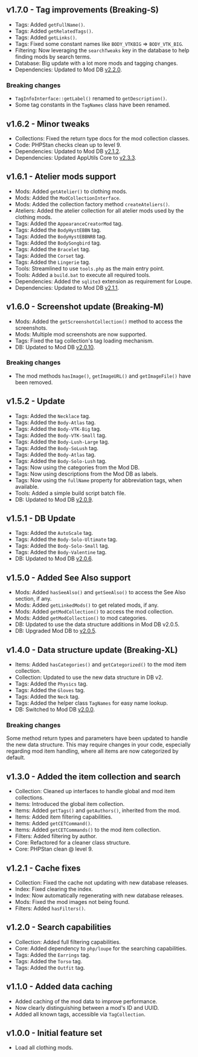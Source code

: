 ## v1.7.0 - Tag improvements (Breaking-S)
- Tags: Added `getFullName()`.
- Tags: Added `getRelatedTags()`.
- Tags: Added `getLinks()`.
- Tags: Fixed some constant names like `BODY_VTKBIG` => `BODY_VTK_BIG`.
- Filtering: Now leveraging the `searchTweaks` key in the database to help finding mods by search terms.
- Database: Big update with a lot more mods and tagging changes.
- Dependencies: Updated to Mod DB [v2.2.0](https://github.com/Mistralys/cyberpunk-mod-db/releases/tag/2.2.0).

### Breaking changes

- `TagInfoInterface::getLabel()` renamed to `getDescription()`.
- Some tag constants in the `TagNames` class have been renamed.

## v1.6.2 - Minor tweaks
- Collections: Fixed the return type docs for the mod collection classes.
- Code: PHPStan checks clean up to level 9.
- Dependencies: Updated to Mod DB [v2.1.2](https://github.com/Mistralys/cyberpunk-mod-db/releases/tag/2.1.2).
- Dependencies: Updated AppUtils Core to [v2.3.3](https://github.com/Mistralys/application-utils-core/releases/tag/2.3.3).

## v1.6.1 - Atelier mods support
- Mods: Added `getAtelier()` to clothing mods.
- Mods: Added the `ModCollectionInterface`.
- Mods: Added the collection factory method `createAteliers()`.
- Ateliers: Added the atelier collection for all atelier mods used by the clothing mods.
- Tags: Added the `AppearanceCreatorMod` tag.
- Tags: Added the `BodyHystEBBN` tag.
- Tags: Added the `BodyHystEBBNRB` tag.
- Tags: Added the `BodySongbird` tag.
- Tags: Added the `Bracelet` tag.
- Tags: Added the `Corset` tag.
- Tags: Added the `Lingerie` tag.
- Tools: Streamlined to use `tools.php` as the main entry point.
- Tools: Added a `build.bat` to execute all required tools.
- Dependencies: Added the `sqlite3` extension as requirement for Loupe.  
- Dependencies: Updated to Mod DB [v2.1.1](https://github.com/Mistralys/cyberpunk-mod-db/releases/tag/2.1.1).

## v1.6.0 - Screenshot update (Breaking-M)
- Mods: Added the `getScreenshotCollection()` method to access the screenshots.
- Mods: Multiple mod screenshots are now supported.
- Tags: Fixed the tag collection's tag loading mechanism.
- DB: Updated to Mod DB [v2.0.10](https://github.com/Mistralys/cyberpunk-mod-db/releases/tag/2.0.10).

### Breaking changes

- The mod methods `hasImage()`, `getImageURL()` and `getImageFile()` have been removed.

## v1.5.2 - Update
- Tags: Added the `Necklace` tag.
- Tags: Added the `Body-Atlas` tag.
- Tags: Added the `Body-VTK-Big` tag.
- Tags: Added the `Body-VTK-Small` tag.
- Tags: Added the `Body-Lush-Large` tag.
- Tags: Added the `Body-SoLush` tag.
- Tags: Added the `Body-Atlas` tag.
- Tags: Added the `Body-Solo-Lush` tag.
- Tags: Now using the categories from the Mod DB.
- Tags: Now using descriptions from the Mod DB as labels.
- Tags: Now using the `fullName` property for abbreviation tags, when available.
- Tools: Added a simple build script batch file.
- DB: Updated to Mod DB [v2.0.9](https://github.com/Mistralys/cyberpunk-mod-db/releases/tag/2.0.9). 

## v1.5.1 - DB Update
- Tags: Added the `AutoScale` tag.
- Tags: Added the `Body-Solo-Ultimate` tag.
- Tags: Added the `Body-Solo-Small` tag.
- Tags: Added the `Body-Valentine` tag.
- DB: Updated to Mod DB [v2.0.6](https://github.com/Mistralys/cyberpunk-mod-db/releases/tag/2.0.6).

## v1.5.0 - Added See Also support
- Mods: Added `hasSeeAlso()` and `getSeeAlso()` to access the See Also section, if any.
- Mods: Added `getLinkedMods()` to get related mods, if any. 
- Mods: Added `getModCollection()` to access the mod collection.
- Mods: Added `getModCollection()` to mod categories.
- DB: Updated to use the data structure additions in Mod DB v2.0.5.
- DB: Upgraded Mod DB to [v2.0.5](https://github.com/Mistralys/cyberpunk-mod-db/releases/tag/2.0.5).

## v1.4.0 - Data structure update (Breaking-XL)
- Items: Added `hasCategories()` and `getCategorized()` to the mod item collection.
- Collection: Updated to use the new data structure in DB v2.
- Tags: Added the `Physics` tag.
- Tags: Added the `Gloves` tag.
- Tags: Added the `Neck` tag.
- Tags: Added the helper class `TagNames` for easy name lookup.
- DB: Switched to Mod DB [v2.0.0](https://github.com/Mistralys/cyberpunk-mod-db/releases/tag/2.0.0).

### Breaking changes

Some method return types and parameters have been updated to handle the new 
data structure. This may require changes in your code, especially regarding
mod item handling, where all items are now categorized by default.

## v1.3.0 - Added the item collection and search
- Collection: Cleaned up interfaces to handle global and mod item collections.
- Items: Introduced the global item collection.
- Items: Added `getTags()` and `getAuthors()`, inherited from the mod.
- Items: Added item filtering capabilities.
- Items: Added `getCETCommand()`.
- Items: Added `getCETCommands()` to the mod item collection.
- Filters: Added filtering by author.
- Core: Refactored for a cleaner class structure.
- Core: PHPStan clean @ level 9.

## v1.2.1 - Cache fixes
- Collection: Fixed the cache not updating with new database releases.
- Index: Fixed clearing the index.
- Index: Now automatically regenerating with new database releases.
- Mods: Fixed the mod images not being found.
- Filters: Added `hasFilters()`.

## v1.2.0 - Search capabilities
- Collection: Added full filtering capabilities.
- Core: Added dependency to `php/loupe` for the searching capabilities.
- Tags: Added the `Earrings` tag.
- Tags: Added the `Torso` tag.
- Tags: Added the `Outfit` tag.

## v1.1.0 - Added data caching
- Added caching of the mod data to improve performance.
- Now clearly distinguishing between a mod's ID and UUID.
- Added all known tags, accessible via `TagCollection`.

## v1.0.0 - Initial feature set 
- Load all clothing mods.
